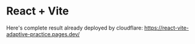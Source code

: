 # React + Vite

Here's complete result already deployed by cloudflare:
https://react-vite-adaptive-practice.pages.dev/
